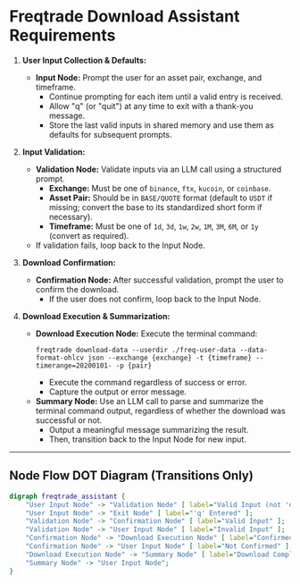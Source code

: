 # Freqtrade Download Assistant Requirements

1. **User Input Collection & Defaults:**
   - **Input Node:** Prompt the user for an asset pair, exchange, and timeframe.
     - Continue prompting for each item until a valid entry is received.
     - Allow "q" (or "quit") at any time to exit with a thank-you message.
     - Store the last valid inputs in shared memory and use them as defaults for subsequent prompts.

2. **Input Validation:**
   - **Validation Node:** Validate inputs via an LLM call using a structured prompt.
     - **Exchange:** Must be one of `binance`, `ftx`, `kucoin`, or `coinbase`.
     - **Asset Pair:** Should be in `BASE/QUOTE` format (default to `USDT` if missing; convert the base to its standardized short form if necessary).
     - **Timeframe:** Must be one of `1d`, `3d`, `1w`, `2w`, `1M`, `3M`, `6M`, or `1y` (convert as required).
   - If validation fails, loop back to the Input Node.

3. **Download Confirmation:**
   - **Confirmation Node:** After successful validation, prompt the user to confirm the download.
     - If the user does not confirm, loop back to the Input Node.

4. **Download Execution & Summarization:**
   - **Download Execution Node:** Execute the terminal command:
     ```
     freqtrade download-data --userdir ./freq-user-data --data-format-ohlcv json --exchange {exchange} -t {timeframe} --timerange=20200101- -p {pair}
     ```
     - Execute the command regardless of success or error.
     - Capture the output or error message.
   - **Summary Node:** Use an LLM call to parse and summarize the terminal command output, regardless of whether the download was successful or not.
     - Output a meaningful message summarizing the result.
     - Then, transition back to the Input Node for new input.

---

## Node Flow DOT Diagram (Transitions Only)

```dot
digraph freqtrade_assistant {
    "User Input Node" -> "Validation Node" [ label="Valid Input (not 'q')" ];
    "User Input Node" -> "Exit Node" [ label="'q' Entered" ];
    "Validation Node" -> "Confirmation Node" [ label="Valid Input" ];
    "Validation Node" -> "User Input Node" [ label="Invalid Input" ];
    "Confirmation Node" -> "Download Execution Node" [ label="Confirmed" ];
    "Confirmation Node" -> "User Input Node" [ label="Not Confirmed" ];
    "Download Execution Node" -> "Summary Node" [ label="Download Completed (success or error)" ];
    "Summary Node" -> "User Input Node";
}
